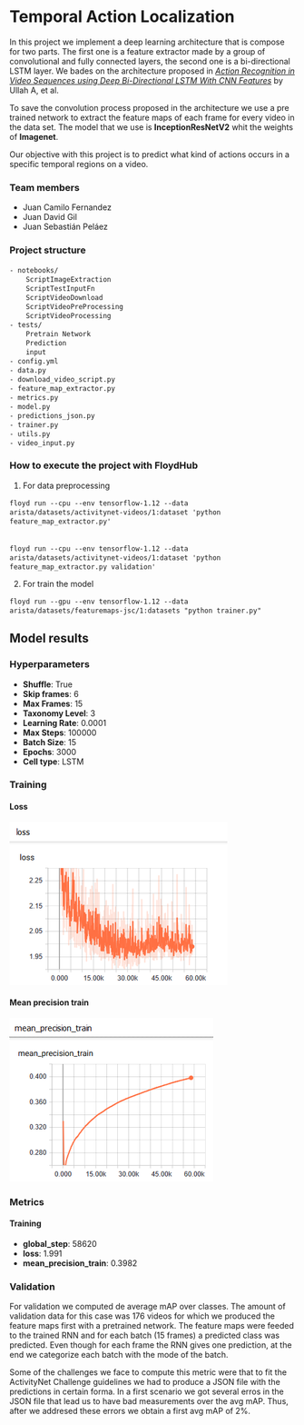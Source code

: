 # Temporal Action Localization

In this project we implement a deep learning architecture that is compose for two parts. The first one is a feature extractor made by a group of convolutional and fully connected layers, the second one is a bi-directional LSTM layer. We bades on the architecture proposed in [_Action Recognition in Video Sequences using Deep Bi-Directional LSTM With CNN Features_](https://ieeexplore.ieee.org/abstract/document/8121994) by Ullah A, et al.

To save the convolution process proposed in the architecture we use a pre trained network to extract the feature maps of each frame for every video in the data set. The model that we use is **InceptionResNetV2** whit the weights of **Imagenet**.

Our objective with this project is to predict what kind of actions occurs in a specific temporal regions on a video.

### Team members

* Juan Camilo Fernandez
* Juan David Gil
* Juan Sebastián Peláez


### Project structure

```
- notebooks/
	ScriptImageExtraction
	ScriptTestInputFn
	ScriptVideoDownload
	ScriptVideoPreProcessing
	ScriptVideoProcessing
- tests/
	Pretrain Network
	Prediction
	input
- config.yml
- data.py
- download_video_script.py
- feature_map_extractor.py
- metrics.py
- model.py
- predictions_json.py
- trainer.py
- utils.py
- video_input.py
```

### How to execute the project with FloydHub

1. For data preprocessing

```
floyd run --cpu --env tensorflow-1.12 --data arista/datasets/activitynet-videos/1:dataset 'python feature_map_extractor.py'


floyd run --cpu --env tensorflow-1.12 --data arista/datasets/activitynet-videos/1:dataset 'python feature_map_extractor.py validation'
```

2. For train the model

```
floyd run --gpu --env tensorflow-1.12 --data arista/datasets/featuremaps-jsc/1:datasets "python trainer.py"
```

## Model results

### Hyperparameters

* **Shuffle**: True
* **Skip frames**: 6
* **Max Frames**: 15
* **Taxonomy Level**: 3
* **Learning Rate**: 0.0001
* **Max Steps**: 100000
* **Batch Size**: 15
* **Epochs**: 3000
* **Cell type**: LSTM

### Training

#### Loss

![Loss](pics/train_loss.png "titulo")

#### Mean precision train

![Loss](pics/mean_precision_train.png "titulo")

### Metrics

#### Training

* **global_step**: 58620
* **loss**: 1.991
* **mean_precision_train**: 0.3982


### Validation

For validation we computed de average mAP over classes. The amount of validation data for this case was 176 videos for which we produced the feature maps first with a pretrained network. The feature maps were feeded to the trained RNN and for each batch (15 frames) a predicted class was predicted. Even though for each frame the RNN gives one prediction, at the end we categorize each batch with the mode of the batch.

Some of the challenges we face to compute this metric were that to fit the ActivityNet Challenge guidelines we had to produce a JSON file with the predictions in certain forma. In a first scenario we got several erros in the JSON file that lead us to have bad measurements over the avg mAP. Thus, after we addresed these errors we obtain a first avg mAP of 2%.
